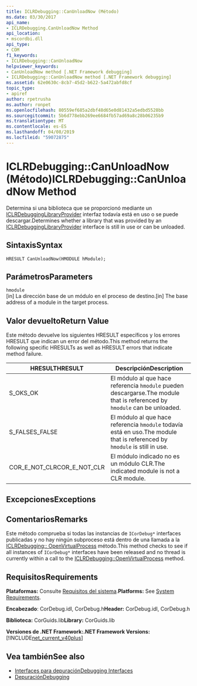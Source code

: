 ```yaml
---
title: ICLRDebugging::CanUnloadNow (Método)
ms.date: 03/30/2017
api_name:
- ICLRDebugging.CanUnloadNow Method
api_location:
- mscordbi.dll
api_type:
- COM
f1_keywords:
- ICLRDebugging::CanUnloadNow
helpviewer_keywords:
- CanUnloadNow method [.NET Framework debugging]
- ICLRDebugging::CanUnloadNow method [.NET Framework debugging]
ms.assetid: 62e0630c-8cb7-45d2-b622-5a472abfd8cf
topic_type:
- apiref
author: rpetrusha
ms.author: ronpet
ms.openlocfilehash: 80559ef685a2dbf48d65e0d81432a5edbd5528bb
ms.sourcegitcommit: 5b6d778ebb269ee6684fb57ad69a8c28b06235b9
ms.translationtype: MT
ms.contentlocale: es-ES
ms.lasthandoff: 04/08/2019
ms.locfileid: "59072875"
---
```

# <a name="iclrdebuggingcanunloadnow-method"></a><span data-ttu-id="4e1ee-102">ICLRDebugging::CanUnloadNow (Método)</span><span class="sxs-lookup"><span data-stu-id="4e1ee-102">ICLRDebugging::CanUnloadNow Method</span></span>
<span data-ttu-id="4e1ee-103">Determina si una biblioteca que se proporcionó mediante un [ICLRDebuggingLibraryProvider](../../../../docs/framework/unmanaged-api/debugging/iclrdebugginglibraryprovider-interface.md) interfaz todavía está en uso o se puede descargar.</span><span class="sxs-lookup"><span data-stu-id="4e1ee-103">Determines whether a library that was provided by an [ICLRDebuggingLibraryProvider](../../../../docs/framework/unmanaged-api/debugging/iclrdebugginglibraryprovider-interface.md) interface is still in use or can be unloaded.</span></span>  
  
## <a name="syntax"></a><span data-ttu-id="4e1ee-104">Sintaxis</span><span class="sxs-lookup"><span data-stu-id="4e1ee-104">Syntax</span></span>  
  
```  
HRESULT CanUnloadNow(HMODULE hModule);  
```  
  
## <a name="parameters"></a><span data-ttu-id="4e1ee-105">Parámetros</span><span class="sxs-lookup"><span data-stu-id="4e1ee-105">Parameters</span></span>  
 `hmodule`  
 <span data-ttu-id="4e1ee-106">[in] La dirección base de un módulo en el proceso de destino.</span><span class="sxs-lookup"><span data-stu-id="4e1ee-106">[in] The base address of a module in the target process.</span></span>  
  
## <a name="return-value"></a><span data-ttu-id="4e1ee-107">Valor devuelto</span><span class="sxs-lookup"><span data-stu-id="4e1ee-107">Return Value</span></span>  
 <span data-ttu-id="4e1ee-108">Este método devuelve los siguientes HRESULT específicos y los errores HRESULT que indican un error del método.</span><span class="sxs-lookup"><span data-stu-id="4e1ee-108">This method returns the following specific HRESULTs as well as HRESULT errors that indicate method failure.</span></span>  
  
|<span data-ttu-id="4e1ee-109">HRESULT</span><span class="sxs-lookup"><span data-stu-id="4e1ee-109">HRESULT</span></span>|<span data-ttu-id="4e1ee-110">Descripción</span><span class="sxs-lookup"><span data-stu-id="4e1ee-110">Description</span></span>|  
|-------------|-----------------|  
|<span data-ttu-id="4e1ee-111">S_OK</span><span class="sxs-lookup"><span data-stu-id="4e1ee-111">S_OK</span></span>|<span data-ttu-id="4e1ee-112">El módulo al que hace referencia `hmodule` pueden descargarse.</span><span class="sxs-lookup"><span data-stu-id="4e1ee-112">The module that is referenced by `hmodule` can be unloaded.</span></span>|  
|<span data-ttu-id="4e1ee-113">S_FALSE</span><span class="sxs-lookup"><span data-stu-id="4e1ee-113">S_FALSE</span></span>|<span data-ttu-id="4e1ee-114">El módulo al que hace referencia `hmodule` todavía está en uso.</span><span class="sxs-lookup"><span data-stu-id="4e1ee-114">The module that is referenced by `hmodule` is still in use.</span></span>|  
|<span data-ttu-id="4e1ee-115">COR_E_NOT_CLR</span><span class="sxs-lookup"><span data-stu-id="4e1ee-115">COR_E_NOT_CLR</span></span>|<span data-ttu-id="4e1ee-116">El módulo indicado no es un módulo CLR.</span><span class="sxs-lookup"><span data-stu-id="4e1ee-116">The indicated module is not a CLR module.</span></span>|  
  
## <a name="exceptions"></a><span data-ttu-id="4e1ee-117">Excepciones</span><span class="sxs-lookup"><span data-stu-id="4e1ee-117">Exceptions</span></span>  
  
## <a name="remarks"></a><span data-ttu-id="4e1ee-118">Comentarios</span><span class="sxs-lookup"><span data-stu-id="4e1ee-118">Remarks</span></span>  
 <span data-ttu-id="4e1ee-119">Este método comprueba si todas las instancias de `ICorDebug*` interfaces publicadas y no hay ningún subproceso está dentro de una llamada a la [ICLRDebugging:: OpenVirtualProcess](../../../../docs/framework/unmanaged-api/debugging/iclrdebugging-openvirtualprocess-method.md) método.</span><span class="sxs-lookup"><span data-stu-id="4e1ee-119">This method checks to see if all instances of `ICorDebug*` interfaces have been released and no thread is currently within a call to the [ICLRDebugging::OpenVirtualProcess](../../../../docs/framework/unmanaged-api/debugging/iclrdebugging-openvirtualprocess-method.md) method.</span></span>  
  
## <a name="requirements"></a><span data-ttu-id="4e1ee-120">Requisitos</span><span class="sxs-lookup"><span data-stu-id="4e1ee-120">Requirements</span></span>  
 <span data-ttu-id="4e1ee-121">**Plataformas:** Consulte [Requisitos del sistema](../../../../docs/framework/get-started/system-requirements.md).</span><span class="sxs-lookup"><span data-stu-id="4e1ee-121">**Platforms:** See [System Requirements](../../../../docs/framework/get-started/system-requirements.md).</span></span>  
  
 <span data-ttu-id="4e1ee-122">**Encabezado**: CorDebug.idl, CorDebug.h</span><span class="sxs-lookup"><span data-stu-id="4e1ee-122">**Header:** CorDebug.idl, CorDebug.h</span></span>  
  
 <span data-ttu-id="4e1ee-123">**Biblioteca:** CorGuids.lib</span><span class="sxs-lookup"><span data-stu-id="4e1ee-123">**Library:** CorGuids.lib</span></span>  
  
 **<span data-ttu-id="4e1ee-124">Versiones de .NET Framework:</span><span class="sxs-lookup"><span data-stu-id="4e1ee-124">.NET Framework Versions:</span></span>** [!INCLUDE[net_current_v40plus](../../../../includes/net-current-v40plus-md.md)]  
  
## <a name="see-also"></a><span data-ttu-id="4e1ee-125">Vea también</span><span class="sxs-lookup"><span data-stu-id="4e1ee-125">See also</span></span>

- [<span data-ttu-id="4e1ee-126">Interfaces para depuración</span><span class="sxs-lookup"><span data-stu-id="4e1ee-126">Debugging Interfaces</span></span>](../../../../docs/framework/unmanaged-api/debugging/debugging-interfaces.md)
- [<span data-ttu-id="4e1ee-127">Depuración</span><span class="sxs-lookup"><span data-stu-id="4e1ee-127">Debugging</span></span>](../../../../docs/framework/unmanaged-api/debugging/index.md)
